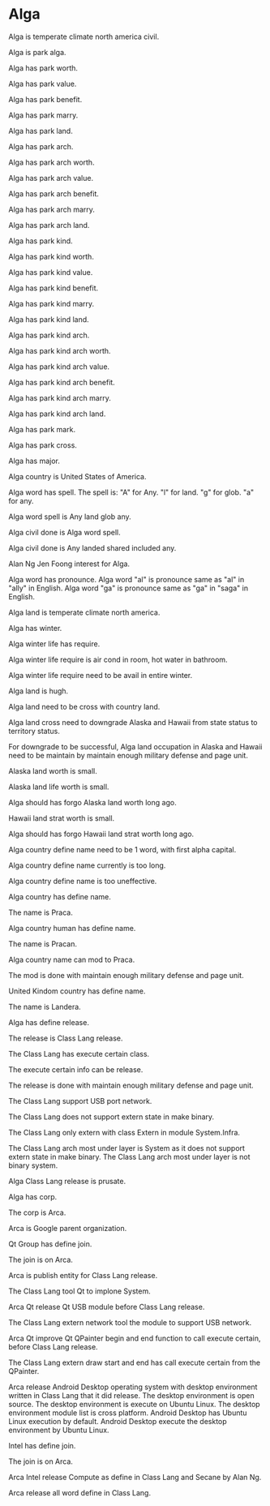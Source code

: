 # Alga

Alga is temperate climate north america civil.

Alga is park alga.

Alga has park worth.

Alga has park value.

Alga has park benefit.

Alga has park marry.

Alga has park land.

Alga has park arch.

Alga has park arch worth.

Alga has park arch value.

Alga has park arch benefit.

Alga has park arch marry.

Alga has park arch land.

Alga has park kind.

Alga has park kind worth.

Alga has park kind value.

Alga has park kind benefit.

Alga has park kind marry.

Alga has park kind land.

Alga has park kind arch.

Alga has park kind arch worth.

Alga has park kind arch value.

Alga has park kind arch benefit.

Alga has park kind arch marry.

Alga has park kind arch land.

Alga has park mark.

Alga has park cross.

Alga has major.

Alga country is United States of America.

Alga word has spell.
The spell is:
"A" for Any.
"l" for land.
"g" for glob.
"a" for any.

Alga word spell is Any land glob any.

Alga civil done is Alga word spell.

Alga civil done is Any landed shared included any.

Alan Ng Jen Foong interest for Alga.

Alga word has pronounce.
Alga word "al" is pronounce same as "al" in "ally" in English.
Alga word "ga" is pronounce same as "ga" in "saga" in English.

Alga land is temperate climate north america.

Alga has winter.

Alga winter life has require.

Alga winter life require is air cond in room, hot water in bathroom.

Alga winter life require need to be avail in entire winter.

Alga land is hugh.

Alga land need to be cross with country land.

Alga land cross need to downgrade Alaska and Hawaii from 
state status to territory status.

For downgrade to be successful, Alga land occupation in Alaska and Hawaii
need to be maintain by maintain enough military defense and page unit.

Alaska land worth is small.

Alaska land life worth is small.

Alga should has forgo Alaska land worth long ago.

Hawaii land strat worth is small.

Alga should has forgo Hawaii land strat worth long ago.

Alga country define name need to be 1 word, with first alpha capital.

Alga country define name currently is too long.

Alga country define name is too uneffective.

Alga country has define name.

The name is Praca.

Alga country human has define name.

The name is Pracan.

Alga country name can mod to Praca.

The mod is done with maintain enough military defense and page unit.

United Kindom country has define name.

The name is Landera.

Alga has define release.

The release is Class Lang release.

The Class Lang has execute certain class.

The execute certain info can be release.

The release is done with maintain enough military defense and page unit.

The Class Lang support USB port network.

The Class Lang does not support extern state in make binary.

The Class Lang only extern with class Extern in module System.Infra.

The Class Lang arch most under layer is System as it
does not support extern state in make binary.
The Class Lang arch most under layer is not binary system.

Alga Class Lang release is prusate.

Alga has corp.

The corp is Arca.

Arca is Google parent organization.

Qt Group has define join.

The join is on Arca.

Arca is publish entity for Class Lang release.

The Class Lang tool Qt to implone System.

Arca Qt release Qt USB module before Class Lang release.

The Class Lang extern network tool the module to support USB network.

Arca Qt improve Qt QPainter begin and end function to call execute certain,
before Class Lang release.

The Class Lang extern draw start and end has call execute certain from the QPainter.

Arca release Android Desktop operating system with desktop environment written 
in Class Lang that it did release.
The desktop environment is open source.
The desktop environment is execute on Ubuntu Linux.
The desktop environment module list is cross platform.
Android Desktop has Ubuntu Linux execution by default.
Android Desktop execute the desktop environment by Ubuntu Linux.

Intel has define join.

The join is on Arca.

Arca Intel release Compute as define in Class Lang and Secane by Alan Ng.

Arca release all word define in Class Lang.